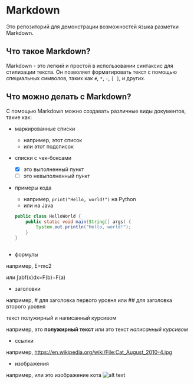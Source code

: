 
# Markdown

Это репозиторий для демонстрации возможностей языка разметки Markdown.

## Что такое Markdown?

Markdown - это легкий и простой в использовании синтаксис для стилизации текста. Он позволяет форматировать текст с помощью специальных символов, таких как `#`, `*`, `-`, `[ ]`, и других.

## Что можно делать с Markdown?

С помощью Markdown можно создавать различные виды документов, такие как:

- маркированные списки
  - например, этот список
  - или этот подсписок
- списки с чек-боксами
  - [x] это выполненный пункт
  - [ ] это невыполненный пункт
- примеры кода
  - например, `print("Hello, world!")` на Python
  - или на Java

  ```java
  public class HelloWorld {
      public static void main(String[] args) {
          System.out.println("Hello, world!");
      }
  }



- формулы

например, E=mc2

или ∫ab​f(x)dx=F(b)−F(a)



- заголовки

например, # для заголовка первого уровня
или ## для заголовка второго уровня


текст полужирный и написанный курсивом

например, это **полужирный текст**
или это текст *написанный курсивом*


- ссылки

например, https://en.wikipedia.org/wiki/File:Cat_August_2010-4.jpg

- изображения

например, 
или это изображение кота ![alt text](https://en.wikipedia.org/wiki/File:Cat_August_2010-4.jpg)
